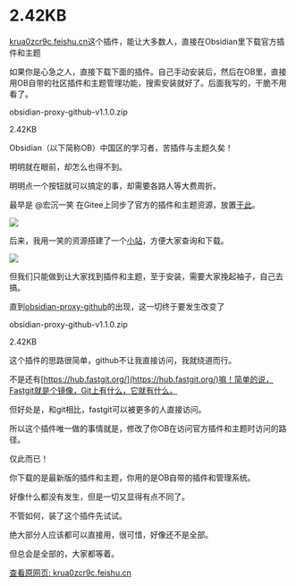# 2.42KB

[krua0zcr9c.feishu.cn](https://krua0zcr9c.feishu.cn/docs/doccnCX49h4x5O4gsY4rCmKIBgd?from=from_wechat)这个插件，能让大多数人，直接在Obsidian里下载官方插件和主题

如果你是心急之人，直接下载下面的插件。自己手动安装后，然后在OB里，直接用OB自带的社区插件和主题管理功能，搜索安装就好了。后面我写的，干脆不用看了。

obsidian-proxy-github-v1.1.0.zip

2.42KB

Obsidian（以下简称OB）中国区的学习者，苦插件与主题久矣！

明明就在眼前，却怎么也得不到。

明明点一个按钮就可以搞定的事，却需要各路人等大费周折。

最早是 @宏沉一笑 在Gitee上同步了官方的插件和主题资源，放置[于此](https://gitee.com/whghcyx)。

![](https://cubox.pro/c/filters:no_upscale()?imageUrl=https%3A%2F%2Finternal-api-drive-stream.feishu.cn%2Fspace%2Fapi%2Fbox%2Fstream%2Fdownload%2Fall%2Fboxcndgt4vHAIo8qQvFrZHfC0sY%2F%3Fmount_node_token%3DdoccnCX49h4x5O4gsY4rCmKIBgd%26mount_point%3Ddoc_image)

后来，我用一笑的资源搭建了一个[小站](https://ob.pory.app/)，方便大家查询和下载。

![](https://cubox.pro/c/filters:no_upscale()?imageUrl=https%3A%2F%2Finternal-api-drive-stream.feishu.cn%2Fspace%2Fapi%2Fbox%2Fstream%2Fdownload%2Fall%2FboxcndAwRz5itfmv4HxgVk4ihkg%2F%3Fmount_node_token%3DdoccnCX49h4x5O4gsY4rCmKIBgd%26mount_point%3Ddoc_image)

但我们只能做到让大家找到插件和主题，至于安装，需要大家挽起袖子，自己去搞。

直到[obsidian-proxy-github](https://gitee.com/juqkai/obsidian-proxy-github)的出现，这一切终于要发生改变了

obsidian-proxy-github-v1.1.0.zip

2.42KB

这个插件的思路很简单，github不让我直接访问，我就绕道而行。

不是还有[https://hub.fastgit.org/](https://hub.fastgit.org/)嘛！简单的说，Fastgit就是个镜像，Git上有什么，它就有什么。

但好处是，和git相比，fastgit可以被更多的人直接访问。

所以这个插件唯一做的事情就是，修改了你OB在访问官方插件和主题时访问的路径。

仅此而已！

你下载的是最新版的插件和主题，你用的是OB自带的插件和管理系统。

好像什么都没有发生，但是一切又显得有点不同了。

不管如何，装了这个插件先试试。

绝大部分人应该都可以直接用，很可惜，好像还不是全部。

但总会是全部的，大家都等着。

[查看原网页: krua0zcr9c.feishu.cn](https://krua0zcr9c.feishu.cn/docs/doccnCX49h4x5O4gsY4rCmKIBgd?from=from_wechat)
